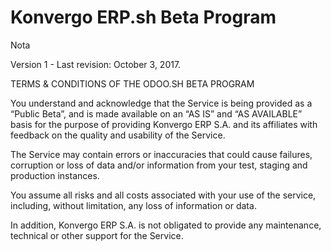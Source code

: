 # Konvergo ERP.sh Beta Program

<div class="alert alert-primary">
<p class="alert-title">
Nota</p><p>Version 1 - Last revision: October 3, 2017.</p>
</div>

TERMS & CONDITIONS OF THE ODOO.SH BETA PROGRAM

You understand and acknowledge that the Service is being provided as a “Public
Beta”, and is made available on an “AS IS” and “AS AVAILABLE” basis for the
purpose of providing Konvergo ERP S.A. and its affiliates with feedback on the quality
and usability of the Service.

The Service may contain errors or inaccuracies that could cause failures,
corruption or loss of data and/or information from your test, staging and
production instances.

You assume all risks and all costs associated with your use of the service,
including, without limitation, any loss of information or data.

In addition, Konvergo ERP S.A. is not obligated to provide any maintenance, technical
or other support for the Service.

